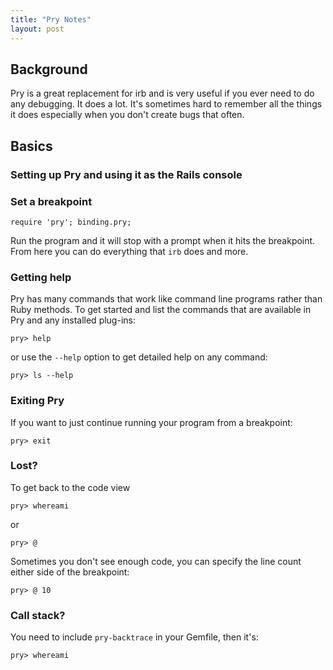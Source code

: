 ```yaml
---
title: "Pry Notes"
layout: post
---
```


## Background

Pry is a great replacement for irb and is very useful if you ever need
to do any debugging. It does a lot. It's sometimes hard to remember all
the things it does especially when you don't create bugs that often.

## Basics

### Setting up Pry and using it as the Rails console

### Set a breakpoint

    require 'pry'; binding.pry;

Run the program and it will stop with a prompt when it hits the
breakpoint. From here you can do everything that `irb` does and more.

### Getting help

Pry has many commands that work like command line programs rather than
Ruby methods. To get started and list the commands that are available in
Pry and any installed plug-ins:

    pry> help

or use the `--help` option to get detailed help on any command:

    pry> ls --help

### Exiting Pry

If you want to just continue running your program from a breakpoint:

    pry> exit

### Lost?
To get back to the code view

    pry> whereami

or

    pry> @

Sometimes you don't see enough code, you can specify the line count
either side of the breakpoint:

    pry> @ 10

### Call stack?
You need to include `pry-backtrace` in your Gemfile, then it's:

    pry> whereami





